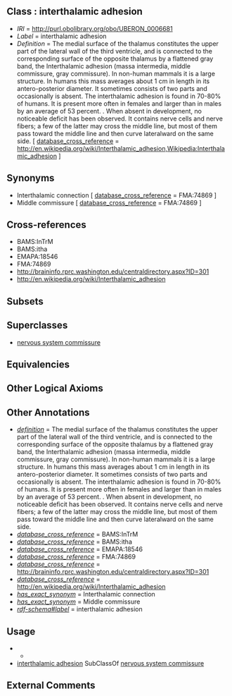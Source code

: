 
## Class : interthalamic adhesion

 * *IRI* = http://purl.obolibrary.org/obo/UBERON_0006681
 * *Label* = interthalamic adhesion
 * *Definition* = The medial surface of the thalamus constitutes the upper part of the lateral wall of the third ventricle, and is connected to the corresponding surface of the opposite thalamus by a flattened gray band, the Interthalamic adhesion (massa intermedia, middle commissure, gray commissure). In non-human mammals it is a large structure. In humans this mass averages about 1 cm in length in its antero-posterior diameter. It sometimes consists of two parts and occasionally is absent. The interthalamic adhesion is found in 70-80% of humans. It is present more often in females and larger than in males by an average of 53 percent. . When absent in development, no noticeable deficit has been observed. It contains nerve cells and nerve fibers; a few of the latter may cross the middle line, but most of them pass toward the middle line and then curve lateralward on the same side. [ [database_cross_reference](../../ef/oboInOwl#hasDbXref.md) = http://en.wikipedia.org/wiki/Interthalamic_adhesion,Wikipedia:Interthalamic_adhesion ]

## Synonyms

 * Interthalamic connection [ [database_cross_reference](../../ef/oboInOwl#hasDbXref.md) = FMA:74869 ]
 * Middle commissure [ [database_cross_reference](../../ef/oboInOwl#hasDbXref.md) = FMA:74869 ]

## Cross-references

 * BAMS:InTrM
 * BAMS:itha
 * EMAPA:18546
 * FMA:74869
 * http://braininfo.rprc.washington.edu/centraldirectory.aspx?ID=301
 * http://en.wikipedia.org/wiki/Interthalamic_adhesion

## Subsets


## Superclasses

 * [nervous system commissure](../../UBERON/20/UBERON_0001020.md)

## Equivalencies


## Other Logical Axioms


## Other Annotations

 * *[definition](../../IAO/15/IAO_0000115.md)* = The medial surface of the thalamus constitutes the upper part of the lateral wall of the third ventricle, and is connected to the corresponding surface of the opposite thalamus by a flattened gray band, the Interthalamic adhesion (massa intermedia, middle commissure, gray commissure). In non-human mammals it is a large structure. In humans this mass averages about 1 cm in length in its antero-posterior diameter. It sometimes consists of two parts and occasionally is absent. The interthalamic adhesion is found in 70-80% of humans. It is present more often in females and larger than in males by an average of 53 percent. . When absent in development, no noticeable deficit has been observed. It contains nerve cells and nerve fibers; a few of the latter may cross the middle line, but most of them pass toward the middle line and then curve lateralward on the same side.
 * *[database_cross_reference](../../ef/oboInOwl#hasDbXref.md)* = BAMS:InTrM
 * *[database_cross_reference](../../ef/oboInOwl#hasDbXref.md)* = BAMS:itha
 * *[database_cross_reference](../../ef/oboInOwl#hasDbXref.md)* = EMAPA:18546
 * *[database_cross_reference](../../ef/oboInOwl#hasDbXref.md)* = FMA:74869
 * *[database_cross_reference](../../ef/oboInOwl#hasDbXref.md)* = http://braininfo.rprc.washington.edu/centraldirectory.aspx?ID=301
 * *[database_cross_reference](../../ef/oboInOwl#hasDbXref.md)* = http://en.wikipedia.org/wiki/Interthalamic_adhesion
 * *[has_exact_synonym](../../ym/oboInOwl#hasExactSynonym.md)* = Interthalamic connection
 * *[has_exact_synonym](../../ym/oboInOwl#hasExactSynonym.md)* = Middle commissure
 * *[rdf-schema#label](../../el/rdf-schema#label.md)* = interthalamic adhesion

## Usage

 * -
 * [interthalamic adhesion](../../UBERON/81/UBERON_0006681.md) SubClassOf [nervous system commissure](../../UBERON/20/UBERON_0001020.md)

## External Comments

